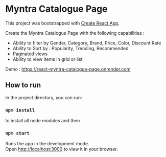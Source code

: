 # Myntra Catalogue Page

This project was bootstrapped with [Create React App](https://github.com/facebook/create-react-app).

Create the Myntra Catalogue Page with the following capabilities :
- Ability to filter by Gender, Category, Brand, Price, Color, Discount Rate
- Ability to Sort by : Popularity, Trending, Recommended
- Paginated views
- Ability to view items in grid or list

Demo : https://react-myntra-catalogue-page.onrender.com

## How to run

In the project directory, you can run:

### `npm install`

to install all node modules and then

### `npm start`

Runs the app in the development mode.\
Open [http://localhost:3000](http://localhost:3000) to view it in your browser.

